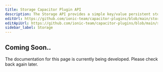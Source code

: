 ```yaml
---
title: Storage Capacitor Plugin API
description: The Storage API provides a simple key/value persistent store for lightweight data.
editUrl: https://github.com/ionic-team/capacitor-plugins/blob/main/storage/README.md
editApiUrl: https://github.com/ionic-team/capacitor-plugins/blob/main/storage/src/definitions.ts
sidebar_label: Storage
---
```


## Coming Soon..

The documentation for this page is currently being developed. Please check back again later.